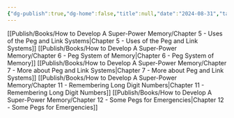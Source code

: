 ```yaml
---
{"dg-publish":true,"dg-home":false,"title":null,"date":"2024-08-31","tags":["#books","#memory","#How_to_Develop_A_Super_Power_Memory"],"Group":"Group2","permalink":"/publish/books/how-to-develop-a-super-power-memory/nhom-2-cac-ky-thuat-he-thong-ghi-nho/","dgPassFrontmatter":true,"noteIcon":"","updated":"2025-01-30T14:26:37.323+07:00"}
---
```


[[Publish/Books/How to Develop A Super-Power Memory/Chapter 5 - Uses of the Peg and Link Systems\|Chapter 5 - Uses of the Peg and Link Systems]]
[[Publish/Books/How to Develop A Super-Power Memory/Chapter 6 - Peg System of Memory\|Chapter 6 - Peg System of Memory]]
[[Publish/Books/How to Develop A Super-Power Memory/Chapter 7 - More about Peg and Link Systems\|Chapter 7 - More about Peg and Link Systems]]
[[Publish/Books/How to Develop A Super-Power Memory/Chapter 11 - Remembering Long Digit Numbers\|Chapter 11 - Remembering Long Digit Numbers]]
[[Publish/Books/How to Develop A Super-Power Memory/Chapter 12 - Some Pegs for Emergencies\|Chapter 12 - Some Pegs for Emergencies]]

